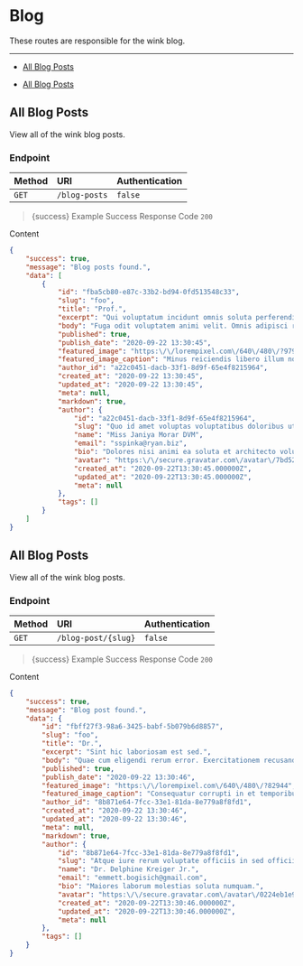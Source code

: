 # Blog

These routes are responsible for the wink blog.

---

- [All Blog Posts](#all-posts)


- [All Blog Posts](#all-posts)



<a name="all-posts"></a>
## All Blog Posts

View all of the wink blog posts.
### Endpoint
|Method|URI|Authentication|
|:-|:-|:-|
|`GET`|`/blog-posts`|`false`|



> {success} Example Success Response
Code `200`

Content

```json
{
    "success": true,
    "message": "Blog posts found.",
    "data": [
        {
            "id": "fba5cb80-e87c-33b2-bd94-0fd513548c33",
            "slug": "foo",
            "title": "Prof.",
            "excerpt": "Qui voluptatum incidunt omnis soluta perferendis sit.",
            "body": "Fuga odit voluptatem animi velit. Omnis adipisci reprehenderit commodi rerum molestias. Provident rerum cumque iste optio.",
            "published": true,
            "publish_date": "2020-09-22 13:30:45",
            "featured_image": "https:\/\/lorempixel.com\/640\/480\/?97935",
            "featured_image_caption": "Minus reiciendis libero illum non.",
            "author_id": "a22c0451-dacb-33f1-8d9f-65e4f8215964",
            "created_at": "2020-09-22 13:30:45",
            "updated_at": "2020-09-22 13:30:45",
            "meta": null,
            "markdown": true,
            "author": {
                "id": "a22c0451-dacb-33f1-8d9f-65e4f8215964",
                "slug": "Quo id amet voluptas voluptatibus doloribus ut cum.",
                "name": "Miss Janiya Morar DVM",
                "email": "sspinka@ryan.biz",
                "bio": "Dolores nisi animi ea soluta et architecto voluptas.",
                "avatar": "https:\/\/secure.gravatar.com\/avatar\/7bd527e470e163aa99b5aa80073c17db?s=80",
                "created_at": "2020-09-22T13:30:45.000000Z",
                "updated_at": "2020-09-22T13:30:45.000000Z",
                "meta": null
            },
            "tags": []
        }
    ]
}

```



<a name="all-posts"></a>
## All Blog Posts

View all of the wink blog posts.
### Endpoint
|Method|URI|Authentication|
|:-|:-|:-|
|`GET`|`/blog-post/{slug}`|`false`|



> {success} Example Success Response
Code `200`

Content

```json
{
    "success": true,
    "message": "Blog post found.",
    "data": {
        "id": "fbff27f3-98a6-3425-babf-5b079b6d8857",
        "slug": "foo",
        "title": "Dr.",
        "excerpt": "Sint hic laboriosam est sed.",
        "body": "Quae cum eligendi rerum error. Exercitationem recusandae voluptatem facere possimus voluptas. Dolorem omnis vel et quo est.",
        "published": true,
        "publish_date": "2020-09-22 13:30:46",
        "featured_image": "https:\/\/lorempixel.com\/640\/480\/?82944",
        "featured_image_caption": "Consequatur corrupti in et temporibus.",
        "author_id": "8b871e64-7fcc-33e1-81da-8e779a8f8fd1",
        "created_at": "2020-09-22 13:30:46",
        "updated_at": "2020-09-22 13:30:46",
        "meta": null,
        "markdown": true,
        "author": {
            "id": "8b871e64-7fcc-33e1-81da-8e779a8f8fd1",
            "slug": "Atque iure rerum voluptate officiis in sed officiis molestiae.",
            "name": "Dr. Delphine Kreiger Jr.",
            "email": "emmett.bogisich@gmail.com",
            "bio": "Maiores laborum molestias soluta numquam.",
            "avatar": "https:\/\/secure.gravatar.com\/avatar\/0224eb1e9bc6dd74daefd2ca214091bf?s=80",
            "created_at": "2020-09-22T13:30:46.000000Z",
            "updated_at": "2020-09-22T13:30:46.000000Z",
            "meta": null
        },
        "tags": []
    }
}

```


